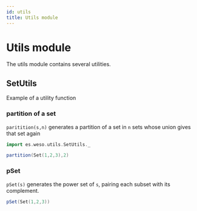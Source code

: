 ```yaml
---
id: utils
title: Utils module
---
```

# Utils module

The utils module contains several utilities.


## SetUtils

Example of a utility function

### partition of a set

`paritition(s,n)` generates a partition of a set in `n` sets whose union gives that set again

```scala mdoc
import es.weso.utils.SetUtils._

partition(Set(1,2,3),2)
```

### pSet

`pSet(s)` generates the power set of `s`, pairing each subset with its complement.

```scala mdoc
pSet(Set(1,2,3))
```

